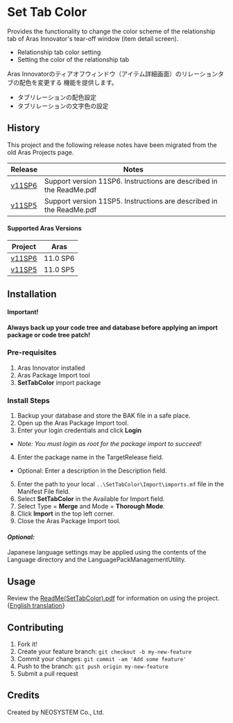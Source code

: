 # Set Tab Color

Provides the functionality to change the color scheme of the relationship tab of Aras Innovator's tear-off window (item detail screen).
* Relationship tab color setting
* Setting the color of the relationship tab

Aras Innovatorのティアオフウィンドウ（アイテム詳細画面）のリレーションタブの配色を変更する 機能を提供します。
* タブリレーションの配色設定
* タブリレーションの文字色の設定

## History

This project and the following release notes have been migrated from the old Aras Projects page.

Release | Notes
--------|--------
[v11SP6](https://github.com/ArasLabs/set-tab-color/releases/tag/v11SP6) | Support version 11SP6. Instructions are described in the ReadMe.pdf
[v11SP5](https://github.com/ArasLabs/set-tab-color/releases/tag/v11SP5) | Support version 11SP5. Instructions are described in the ReadMe.pdf

#### Supported Aras Versions

Project | Aras
--------|------
[v11SP6](https://github.com/ArasLabs/set-tab-color/releases/tag/v11SP6) | 11.0 SP6
[v11SP5](https://github.com/ArasLabs/set-tab-color/releases/tag/v11SP5) | 11.0 SP5

## Installation

#### Important!
**Always back up your code tree and database before applying an import package or code tree patch!**

### Pre-requisites

1. Aras Innovator installed
2. Aras Package Import tool
3. **SetTabColor** import package

### Install Steps

1. Backup your database and store the BAK file in a safe place.
2. Open up the Aras Package Import tool.
3. Enter your login credentials and click **Login**
  * _Note: You must login as root for the package import to succeed!_
4. Enter the package name in the TargetRelease field.
  * Optional: Enter a description in the Description field.
5. Enter the path to your local `..\SetTabColor\Import\imports.mf` file in the Manifest File field.
6. Select **SetTabColor** in the Available for Import field.
7. Select Type = **Merge** and Mode = **Thorough Mode**.
8. Click **Import** in the top left corner.
9. Close the Aras Package Import tool.

#### _Optional:_
Japanese language settings may be applied using the contents of the Language directory and the LanguagePackManagementUtility.

## Usage

Review the [ReadMe(SetTabColor).pdf](./Documentation/ReadMe-SetTabColor.pdf) for information on using the project. {[English translation](./Documentation/ReadMe-SetTabColor-English.pdf)}

## Contributing

1. Fork it!
2. Create your feature branch: `git checkout -b my-new-feature`
3. Commit your changes: `git commit -am 'Add some feature'`
4. Push to the branch: `git push origin my-new-feature`
5. Submit a pull request

## Credits

Created by NEOSYSTEM Co., Ltd.
